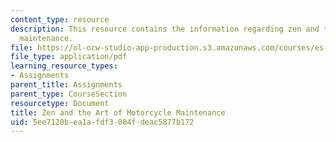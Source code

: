 ```yaml
---
content_type: resource
description: This resource contains the information regarding zen and the Art of motorcycle
  maintenance.
file: https://ol-ocw-studio-app-production.s3.amazonaws.com/courses/es-291-learning-seminar-experiments-in-education-spring-2003/5ee7120bea1afdf3084fdeac5877b172_MITES_291S03_2a_motor.pdf
file_type: application/pdf
learning_resource_types:
- Assignments
parent_title: Assignments
parent_type: CourseSection
resourcetype: Document
title: Zen and the Art of Motorcycle Maintenance
uid: 5ee7120b-ea1a-fdf3-084f-deac5877b172
---
```

